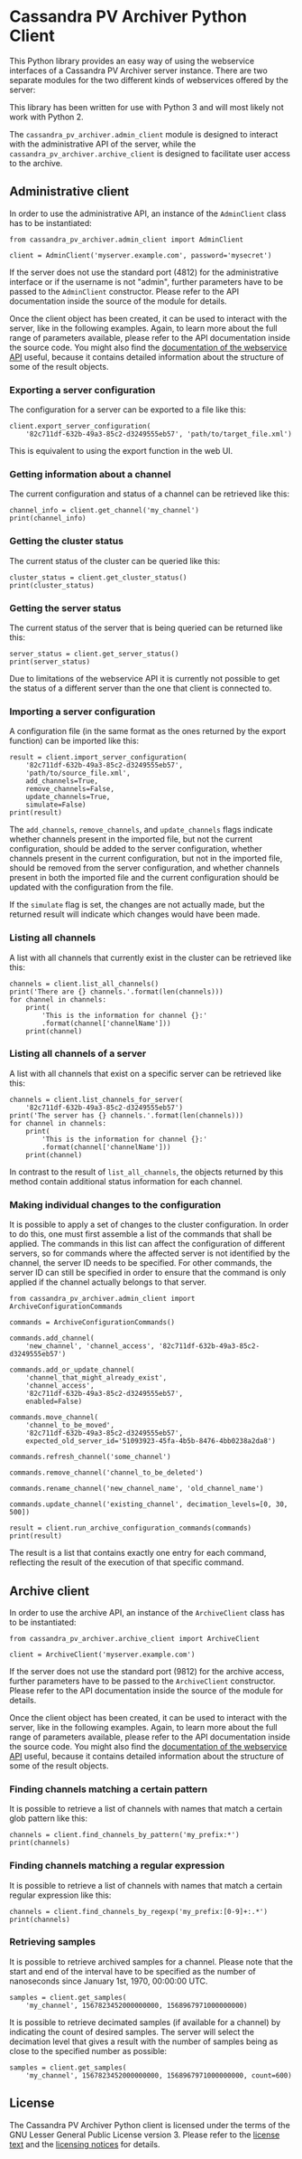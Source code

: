 Cassandra PV Archiver Python Client
===================================

This Python library provides an easy way of using the webservice interfaces
of a Cassandra PV Archiver server instance. There are two separate modules
for the two different kinds of webservices offered by the server:

This library has been written for use with Python 3 and will most likely not
work with Python 2.

The `cassandra_pv_archiver.admin_client` module is designed to interact with the
administrative API of the server, while the
`cassandra_pv_archiver.archive_client` is designed to facilitate user access to
the archive.

Administrative client
---------------------

In order to use the administrative API, an instance of the `AdminClient` class
has to be instantiated:

```
from cassandra_pv_archiver.admin_client import AdminClient

client = AdminClient('myserver.example.com', password='mysecret')
```

If the server does not use the standard port (4812) for the administrative
interface or if the username is not "admin", further parameters have to be
passed to the `AdminClient` constructor. Please refer to the API documentation
inside the source of the module for details.

Once the client object has been created, it can be used to interact with the
server, like in the following examples. Again, to learn more about the full
range of parameters available, please refer to the API documentation inside the
source code. You might also find the
[documentation of the webservice API](http://oss.aquenos.com/cassandra-pv-archiver/docs/3.2.5/manual/html/apc.html)
useful, because it contains detailed information about the structure of some of
the result objects.

### Exporting a server configuration

The configuration for a server can be exported to a file like this:

```
client.export_server_configuration(
    '82c711df-632b-49a3-85c2-d3249555eb57', 'path/to/target_file.xml')
```

This is equivalent to using the export function in the web UI.

### Getting information about a channel

The current configuration and status of a channel can be retrieved like this:

```
channel_info = client.get_channel('my_channel')
print(channel_info)
```

### Getting the cluster status

The current status of the cluster can be queried like this:

```
cluster_status = client.get_cluster_status()
print(cluster_status)
```

### Getting the server status

The current status of the server that is being queried can be returned like
this:

```
server_status = client.get_server_status()
print(server_status)
```

Due to limitations of the webservice API it is currently not possible to get the
status of a different server than the one that client is connected to.

### Importing a server configuration

A configuration file (in the same format as the ones returned by the export
function) can be imported like this:

```
result = client.import_server_configuration(
    '82c711df-632b-49a3-85c2-d3249555eb57',
    'path/to/source_file.xml',
    add_channels=True,
    remove_channels=False,
    update_channels=True,
    simulate=False)
print(result)
```

The `add_channels`, `remove_channels`, and `update_channels` flags indicate
whether channels present in the imported file, but not the current
configuration, should be added to the server configuration, whether channels
present in the current configuration, but not in the imported file, should be
removed from the server configuration, and whether channels present in both the
imported file and the current configuration should be updated with the
configuration from the file.

If the `simulate` flag is set, the changes are not actually made, but the
returned result will indicate which changes would have been made.

### Listing all channels

A list with all channels that currently exist in the cluster can be retrieved
like this:

```
channels = client.list_all_channels()
print('There are {} channels.'.format(len(channels)))
for channel in channels:
    print(
        'This is the information for channel {}:'
        .format(channel['channelName']))
    print(channel)
```

### Listing all channels of a server

A list with all channels that exist on a specific server can be retrieved like
this:

```
channels = client.list_channels_for_server(
    '82c711df-632b-49a3-85c2-d3249555eb57')
print('The server has {} channels.'.format(len(channels)))
for channel in channels:
    print(
        'This is the information for channel {}:'
        .format(channel['channelName']))
    print(channel)
```

In contrast to the result of `list_all_channels`, the objects returned by this
method contain additional status information for each channel.

### Making individual changes to the configuration

It is possible to apply a set of changes to the cluster configuration. In order
to do this, one must first assemble a list of the commands that shall be
applied. The commands in this list can affect the configuration of different
servers, so for commands where the affected server is not identified by the
channel, the server ID needs to be specified. For other commands, the server ID
can still be specified in order to ensure that the command is only applied if
the channel actually belongs to that server.

```
from cassandra_pv_archiver.admin_client import ArchiveConfigurationCommands

commands = ArchiveConfigurationCommands()

commands.add_channel(
    'new_channel', 'channel_access', '82c711df-632b-49a3-85c2-d3249555eb57')

commands.add_or_update_channel(
    'channel_that_might_already_exist',
    'channel_access',
    '82c711df-632b-49a3-85c2-d3249555eb57',
    enabled=False)

commands.move_channel(
    'channel_to_be_moved',
    '82c711df-632b-49a3-85c2-d3249555eb57',
    expected_old_server_id='51093923-45fa-4b5b-8476-4bb0238a2da8')

commands.refresh_channel('some_channel')

commands.remove_channel('channel_to_be_deleted')

commands.rename_channel('new_channel_name', 'old_channel_name')

commands.update_channel('existing_channel', decimation_levels=[0, 30, 500])

result = client.run_archive_configuration_commands(commands)
print(result)
```

The result is a list that contains exactly one entry for each command,
reflecting the result of the execution of that specific command.

Archive client
--------------

In order to use the archive API, an instance of the `ArchiveClient` class has to
be instantiated:

```
from cassandra_pv_archiver.archive_client import ArchiveClient

client = ArchiveClient('myserver.example.com')
```

If the server does not use the standard port (9812) for the archive access,
further parameters have to be passed to the `ArchiveClient` constructor. Please
refer to the API documentation inside the source of the module for details.

Once the client object has been created, it can be used to interact with the
server, like in the following examples. Again, to learn more about the full
range of parameters available, please refer to the API documentation inside the
source code. You might also find the
[documentation of the webservice API](http://oss.aquenos.com/cassandra-pv-archiver/docs/3.2.5/manual/html/apb.html)
useful, because it contains detailed information about the structure of some of
the result objects.

### Finding channels matching a certain pattern

It is possible to retrieve a list of channels with names that match a certain
glob pattern like this:

```
channels = client.find_channels_by_pattern('my_prefix:*')
print(channels)
```

### Finding channels matching a regular expression

It is possible to retrieve a list of channels with names that match a certain
regular expression like this:

```
channels = client.find_channels_by_regexp('my_prefix:[0-9]+:.*')
print(channels)
```

### Retrieving samples

It is possible to retrieve archived samples for a channel. Please note that the
start and end of the interval have to be specified as the number of nanoseconds
since January 1st, 1970, 00:00:00 UTC.

```
samples = client.get_samples(
    'my_channel', 1567823452000000000, 1568967971000000000)
```

It is possible to retrieve decimated samples (if available for a channel) by
indicating the count of desired samples. The server will select the decimation
level that gives a result with the number of samples being as close to the
specified number as possible:

```
samples = client.get_samples(
    'my_channel', 1567823452000000000, 1568967971000000000, count=600)
```

License
-------

The Cassandra PV Archiver Python client is licensed under the terms of the GNU
Lesser General Public License version 3. Please refer to the
[license text](LICENSE.txt) and the [licensing notices](NOTICE.txt) for details.
